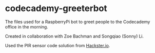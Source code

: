# codecademy-greeterbot
The files used for a RaspberryPi bot to greet people to the Codecademy office in the morning. 

Created in collaboration with Zoe Bachman and Songqiao (Sonny) Li.

Used the PIR sensor code solution from <a href="https://www.hackster.io/hardikrathod/pir-motion-sensor-with-raspberry-pi-415c04" target="_blank">Hackster.io</a>.
